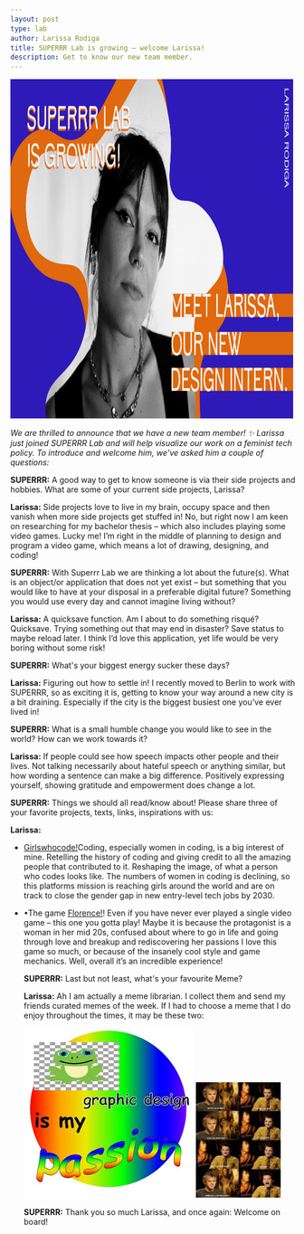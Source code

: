 ```yaml
---
layout: post
type: lab
author: Larissa Rodiga
title: SUPERRR Lab is growing – welcome Larissa!
description: Get to know our new team member. 
---
```


<img src="/assets/img/blog/larissaVorstellung.png" alt="Portrait of Larissa" width="500" height="600">
<p><em>We are thrilled to announce that we have a new team member! ✨ Larissa just joined SUPERRR Lab and will help visualize our work on a feminist tech policy. To introduce and welcome him, we've asked him a couple of questions: </em></p>

<p><b>SUPERRR:</b> A good way to get to know someone is via their side projects and hobbies. What are some of your current side projects, Larissa?</p>
<p><b>Larissa:</b> Side projects love to live in my brain, occupy space and then vanish when more side projects get stuffed in! No, but  right now I am keen on researching for my bachelor thesis – which also includes playing some video games. Lucky me! I’m right in the middle of planning to design and program a video game, which means a lot of drawing, designing, and coding!</p>

<p><b>SUPERRR:</b> With Superrr Lab we are thinking a lot about the future(s). What is an object/or application that does not yet exist – but something that you would like to have at your disposal in a preferable digital future?
Something you would use every day and cannot imagine living without?
</p>
<p><b>Larissa:</b> A quicksave function. Am I about to do something risqué? Quicksave. Trying something out that may end in disaster? Save status to maybe reload later. I think I’d love this application, yet life would be very boring without some risk!</p>
  
<p><b>SUPERRR:</b> What's your biggest energy sucker these days?</p>

<p><b>Larissa:</b> Figuring out how to settle in! I recently moved to Berlin to work with SUPERRR, so as exciting it is, getting to know your way around a new city is a bit draining. Especially if the city is the biggest busiest one you’ve ever lived in! </p>

<p><b>SUPERRR:</b> What is a small humble change you would like to see in the world? How can we work towards it?</p>

<p><b>Larissa:</b> If people could see how speech impacts other people and their lives. Not talking necessarily about hateful speech or anything similar, but how wording a sentence can make a big difference. Positively expressing yourself, showing gratitude and empowerment does change a lot. </p>

<p><b>SUPERRR:</b> Things we should all read/know about! Please share three of your favorite projects, texts, links, inspirations with us:</p>

<p><b>Larissa:</b> 
<ul><li><a href="https://girlswhocode.com/">Girlswhocode!</a>Coding, especially women in coding, is a big interest of mine. Retelling the history of coding and giving credit to all the amazing people that contributed to it. Reshaping the image, of what a person who codes looks like. The numbers of women in coding is declining, so this platforms mission is reaching girls around the world and are on track to close the gender gap in new entry-level tech jobs by 2030.</li>

<li><p>•The game <a href="https://store.steampowered.com/app/1102130/Florence/">Florence!</a>! Even if you have never ever played a single video game – this one you gotta play! Maybe it is because the protagonist is a woman in her mid 20s, confused about where to go in life and going through love and breakup and rediscovering her passions I love this game so much, or because of the insanely cool style and game mechanics. Well, overall it’s an incredible experience!</p></li>


<p><b>SUPERRR:</b> Last but not least, what's your favourite Meme?</p>
<p><b>Larissa:</b> Ah I am actually a meme librarian. I collect them and send my friends curated memes of the week. If I had to choose a meme that I do enjoy throughout the times, it may be these two: 
</p>
<img src="/assets/img/blog/larissaMeme1.png" alt="Designmeme1" style="max-width: 300px;">
<img src="/assets/img/blog/larissaMeme2.png" alt="Designmeme2" style="max-width: 150px;">



<p><b>SUPERRR:</b> Thank you so much Larissa, and once again: Welcome on board!</p>
